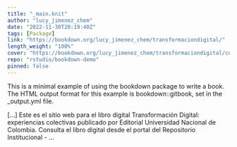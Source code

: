 ```yaml
---
title: "_main.knit"
author: "lucy_jimenez_chem"
date: "2022-11-30T20:19:40Z"
tags: [Package]
link: "https://bookdown.org/lucy_jimenez_chem/transformaciondigital/"
length_weight: "100%"
cover: "https://bookdown.org/lucy_jimenez_chem/transformaciondigital/cover_td.jpeg"
repo: "rstudio/bookdown-demo"
pinned: false
---
```


<p>This is a minimal example of using the bookdown package to write a book.
The HTML output format for this example is bookdown::gitbook,
set in the _output.yml file.</p> [...] Este es el sitio web para el libro digital Transformación Digital: experiencias colectivas publicado por Editorial Universidad Nacional de Colombia. Consulta el libro digital desde el portal del Repositorio Institucional - ...
